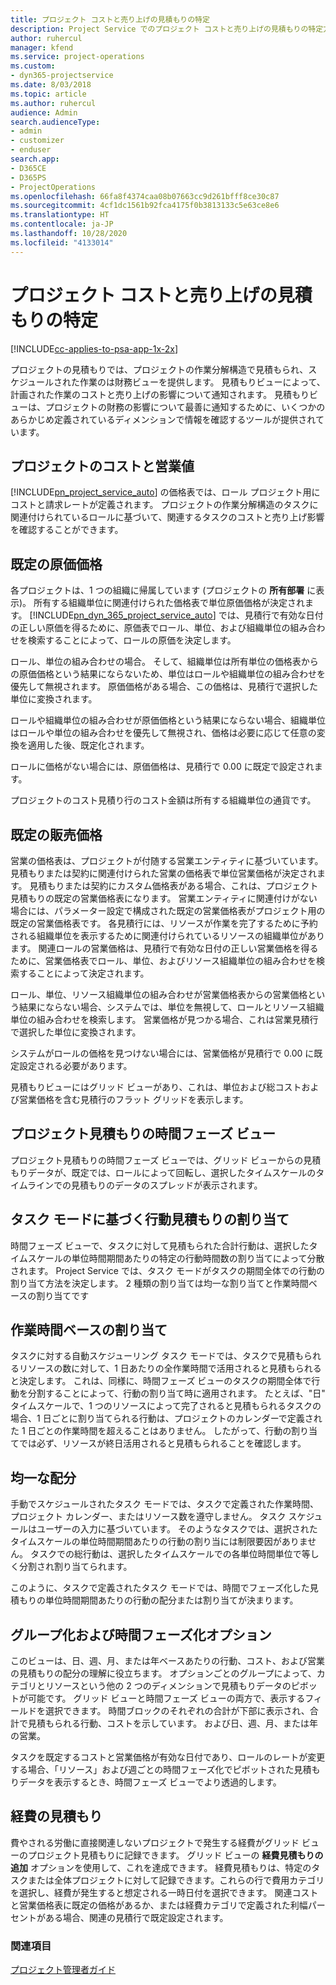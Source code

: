 ```yaml
---
title: プロジェクト コストと売り上げの見積もりの特定
description: Project Service でのプロジェクト コストと売り上げの見積もりの特定方法
author: ruhercul
manager: kfend
ms.service: project-operations
ms.custom:
- dyn365-projectservice
ms.date: 8/03/2018
ms.topic: article
ms.author: ruhercul
audience: Admin
search.audienceType:
- admin
- customizer
- enduser
search.app:
- D365CE
- D365PS
- ProjectOperations
ms.openlocfilehash: 66fa8f4374caa08b07663cc9d261bfff8ce30c87
ms.sourcegitcommit: 4cf1dc1561b92fca4175f0b3813133c5e63ce8e6
ms.translationtype: HT
ms.contentlocale: ja-JP
ms.lasthandoff: 10/28/2020
ms.locfileid: "4133014"
---
```

# <a name="determine-project-cost-and-revenue-estimates"></a>プロジェクト コストと売り上げの見積もりの特定 

[!INCLUDE[cc-applies-to-psa-app-1x-2x](../includes/cc-applies-to-psa-app-1x-2x.md)]

プロジェクトの見積もりでは、プロジェクトの作業分解構造で見積もられ、スケジュールされた作業のは財務ビューを提供します。 見積もりビューによって、計画された作業のコストと売り上げの影響について通知されます。 見積もりビューは、プロジェクトの財務の影響について最善に通知するために、いくつかのあらかじめ定義されているディメンションで情報を確認するツールが提供されています。  
  
## <a name="cost-and-sales-value-of-the-project"></a>プロジェクトのコストと営業値  
[!INCLUDE[pn_project_service_auto](../includes/pn-project-service-auto.md)] の価格表では、ロール プロジェクト用にコストと請求レートが定義されます。 プロジェクトの作業分解構造のタスクに関連付けられているロールに基づいて、関連するタスクのコストと売り上げ影響を確認することができます。  
  
## <a name="cost-price-defaulting"></a>既定の原価価格  
各プロジェクトは、1 つの組織に帰属しています (プロジェクトの **所有部署** に表示)。 所有する組織単位に関連付けられた価格表で単位原価価格が決定されます。 [!INCLUDE[pn_dyn_365_project_service_auto](../includes/pn-dyn-365-project-service-auto.md)] では、見積行で有効な日付の正しい原価を得るために、原価表でロール、単位、および組織単位の組み合わせを検索することによって、ロールの原価を決定します。  
  
ロール、単位の組み合わせの場合。 そして、組織単位は所有単位の価格表からの原価価格という結果にならないため、単位はロールや組織単位の組み合わせを優先して無視されます。 原価価格がある場合、この価格は、見積行で選択した単位に変換されます。  
  
ロールや組織単位の組み合わせが原価価格という結果にならない場合、組織単位はロールや単位の組み合わせを優先して無視され、価格は必要に応じて任意の変換を適用した後、既定化されます。  
  
 ロールに価格がない場合には、原価価格は、見積行で 0.00 に既定で設定されます。  
  
 プロジェクトのコスト見積り行のコスト金額は所有する組織単位の通貨です。  
  
## <a name="sales-price-defaulting"></a>既定の販売価格  
営業の価格表は、プロジェクトが付随する営業エンティティに基づいています。 見積もりまたは契約に関連付けられた営業の価格表で単位営業価格が決定されます。 見積もりまたは契約にカスタム価格表がある場合、これは、プロジェクト見積もりの既定の営業価格表になります。 営業エンティティに関連付けがない場合には、パラメーター設定で構成された既定の営業価格表がプロジェクト用の既定の営業価格表です。 各見積行には、リソースが作業を完了するために予約される組織単位を表示するために関連付けられているリソースの組織単位があります。 関連ロールの営業価格は、見積行で有効な日付の正しい営業価格を得るために、営業価格表でロール、単位、およびリソース組織単位の組み合わせを検索することによって決定されます。  
  
ロール、単位、リソース組織単位の組み合わせが営業価格表からの営業価格という結果にならない場合、システムでは、単位を無視して、ロールとリソース組織単位の組み合わせを検索します。 営業価格が見つかる場合、これは営業見積行で選択した単位に変換されます。  
  
システムがロールの価格を見つけない場合には、営業価格が見積行で 0.00 に既定設定される必要があります。  
  
見積もりビューにはグリッド ビューがあり、これは、単位および総コストおよび営業価格を含む見積行のフラット グリッドを表示します。  
  
## <a name="time-phased-view-of-project-estimates"></a>プロジェクト見積もりの時間フェーズ ビュー  
プロジェクト見積もりの時間フェーズ ビューでは、グリッド ビューからの見積もりデータが、既定では、ロールによって回転し、選択したタイムスケールのタイムラインでの見積もりのデータのスプレッドが表示されます。  
  
## <a name="effort-estimate-allocation-based-on-task-mode"></a>タスク モードに基づく行動見積もりの割り当て  
時間フェーズ ビューで、タスクに対して見積もられた合計行動は、選択したタイムスケールの単位時間期間あたりの特定の行動時間数の割り当てによって分散されます。 Project Service では、タスク モードがタスクの期間全体での行動の割り当て方法を決定します。 2 種類の割り当ては均一な割り当てと作業時間ベースの割り当てです  
  
## <a name="work-hours-based-allocation"></a>作業時間ベースの割り当て  
タスクに対する自動スケジューリング タスク モードでは、タスクで見積もられるリソースの数に対して、1 日あたりの全作業時間で活用されると見積もられると決定します。 これは、同様に、時間フェーズ ビューのタスクの期間全体で行動を分割することによって、行動の割り当て時に適用されます。 たとえば、"日" タイムスケールで、1 つのリソースによって完了されると見積もられるタスクの場合、1 日ごとに割り当てられる行動は、プロジェクトのカレンダーで定義された 1 日ごとの作業時間を超えることはありません。 したがって、行動の割り当てでは必ず、リソースが終日活用されると見積もられることを確認します。  
  
## <a name="even-distribution"></a>均一な配分  
手動でスケジュールされたタスク モードでは、タスクで定義された作業時間、プロジェクト カレンダー、またはリソース数を遵守しません。 タスク スケジュールはユーザーの入力に基づいています。 そのようなタスクでは、選択されたタイムスケールの単位時間期間あたりの行動の割り当には制限要因がありません。 タスクでの総行動は、選択したタイムスケールでの各単位時間単位で等しく分割され割り当てられます。  
  
このように、タスクで定義されたタスク モードでは、時間でフェーズ化した見積もりの単位時間期間あたりの行動の配分または割り当てが決まります。  
  
## <a name="grouping-and-time-phasing-options"></a>グループ化および時間フェーズ化オプション  
このビューは、日、週、月、または年ベースあたりの行動、コスト、および営業の見積もりの配分の理解に役立ちます。 オプションごとのグループによって、カテゴリとリソースという他の 2 つのディメンションで見積もりデータのピボットが可能です。 グリッド ビューと時間フェーズ ビューの両方で、表示するフィールドを選択できます。 時間ブロックのそれぞれの合計が下部に表示され、合計で見積もられる行動、コストを示しています。 および日、週、月、または年の営業。  
  
タスクを既定するコストと営業価格が有効な日付であり、ロールのレートが変更する場合、「リソース」および週ごとの時間フェーズ化でピボットされた見積もりデータを表示するとき、時間フェーズ ビューでより透過的します。  
  
## <a name="expense-estimates"></a>経費の見積もり  
費やされる労働に直接関連しないプロジェクトで発生する経費がグリッド ビューのプロジェクト見積もりに記録できます。 グリッド ビューの **経費見積もりの追加** オプションを使用して、これを達成できます。 経費見積もりは、特定のタスクまたは全体プロジェクトに対して記録できます。これらの行で費用カテゴリを選択し、経費が発生すると想定される一時日付を選択できます。 関連コストと営業価格表に既定の価格があるか、または経費カテゴリで定義された利幅パーセントがある場合、関連の見積行で既定設定されます。  
  
### <a name="see-also"></a>関連項目  
 [プロジェクト管理者ガイド](../psa/project-manager-guide.md)
